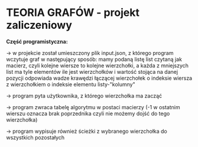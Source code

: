 # TEORIA GRAFÓW - projekt zaliczeniowy 

**Część programistyczna:**

-> w projekcie został umieszczony plik input.json, z którego program wczytuje graf w następujący sposób:
mamy podaną listę list czytaną jak macierz, czyli kolejne wiersze to kolejne wierzchołki, a każda z mniejszych list ma tyle elementów ile jest wierzchołków i wartość stojąca na danej pozycji odpowiada wadze krawędzi łączącej wierzchołek o indeksie wiersza z wierzchołkiem o indeksie elementu listy-"kolumny"

-> program pyta użytkownika, z którego wierzchołka ma zacząć

-> program zwraca tabelę algorytmu w postaci macierzy (-1 w ostatnim wierszu oznacza brak poprzednika czyli nie możemy dojść do tego wierzchołka)

-> program wypisuje również ścieżki z wybranego wierzchołka do wszystkich pozostałych 
